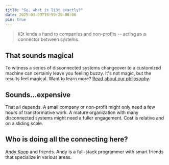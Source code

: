 ```yaml
---
title: "So, what is li3t exactly?"
date: 2025-03-09T15:59:28-08:00
pin: true
---
```


> li3t lends a hand to companies and non-profits -- acting as a connector between systems. 

<!--more-->

## That sounds magical

To witness a series of disconnected systems changeover to a customized machine can certainly leave you feeling buzzy. It's not magic, but the results feel magical. Want to learn more? <a href="https://li3t.com/philosophy">Read about our philosophy</a>.

## Sounds...expensive

That all depends. A small company or non-profit might only need a few hours of transformative work. A mature organization with many disconnected systems might need a fuller engagement. Cost is relative and on a sliding scale. 

## Who is doing all the connecting here? 

[Andy Koop](https://koop.ws) and friends. Andy is a full-stack programmer with smart friends that specialize in various areas. 

